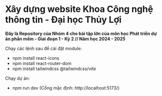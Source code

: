 # Xây dựng website Khoa Công nghệ thông tin - Đại học Thủy Lợi

**Đây là Repository của Nhóm 4 cho bài tập lớn của môn học Phát triển dự án phần mềm - Giai đoạn 1 - Kỳ 2 // Năm học 2024 - 2025**

Chạy các lệnh sau để cài đặt module:
* npm install react-icons
* npm install react-router-dom
* npm install tailwindcss @tailwindcss/vite

Chạy dự án:
* npm run dev (Cổng mặc định: http://localhost:5173/)
